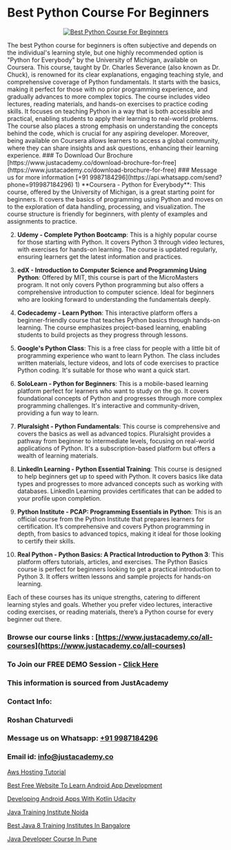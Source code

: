 # Best Python Course For Beginners

<p align="center">
  <a href="https://justacademy.co/course-detail/python-training">
    <img src="https://justacademy.co/storage2/course_image/1709713400_course_image.webp" alt="Best Python Course For Beginners">
  </a>
</p>
The best Python course for beginners is often subjective and depends on the individual's learning style, but one highly recommended option is "Python for Everybody" by the University of Michigan, available on Coursera. This course, taught by Dr. Charles Severance (also known as Dr. Chuck), is renowned for its clear explanations, engaging teaching style, and comprehensive coverage of Python fundamentals. It starts with the basics, making it perfect for those with no prior programming experience, and gradually advances to more complex topics. The course includes video lectures, reading materials, and hands-on exercises to practice coding skills. It focuses on teaching Python in a way that is both accessible and practical, enabling students to apply their learning to real-world problems. The course also places a strong emphasis on understanding the concepts behind the code, which is crucial for any aspiring developer. Moreover, being available on Coursera allows learners to access a global community, where they can share insights and ask questions, enhancing their learning experience.
### To Download Our Brochure [https://www.justacademy.co/download-brochure-for-free](https://www.justacademy.co/download-brochure-for-free)
### Message us for more information [+91 9987184296](https://api.whatsapp.com/send?phone=919987184296)
1) **Coursera - Python for Everybody**: This course, offered by the University of Michigan, is a great starting point for beginners. It covers the basics of programming using Python and moves on to the exploration of data handling, processing, and visualization. The course structure is friendly for beginners, with plenty of examples and assignments to practice.

2) **Udemy - Complete Python Bootcamp**: This is a highly popular course for those starting with Python. It covers Python 3 through video lectures, with exercises for hands-on learning. The course is updated regularly, ensuring learners get the latest information and practices.

3) **edX - Introduction to Computer Science and Programming Using Python**: Offered by MIT, this course is part of the MicroMasters program. It not only covers Python programming but also offers a comprehensive introduction to computer science. Ideal for beginners who are looking forward to understanding the fundamentals deeply.

4) **Codecademy - Learn Python**: This interactive platform offers a beginner-friendly course that teaches Python basics through hands-on learning. The course emphasizes project-based learning, enabling students to build projects as they progress through lessons.

5) **Google's Python Class**: This is a free class for people with a little bit of programming experience who want to learn Python. The class includes written materials, lecture videos, and lots of code exercises to practice Python coding. It's suitable for those who want a quick start.

6) **SoloLearn - Python for Beginners**: This is a mobile-based learning platform perfect for learners who want to study on the go. It covers foundational concepts of Python and progresses through more complex programming challenges. It's interactive and community-driven, providing a fun way to learn.

7) **Pluralsight - Python Fundamentals**: This course is comprehensive and covers the basics as well as advanced topics. Pluralsight provides a pathway from beginner to intermediate levels, focusing on real-world applications of Python. It's a subscription-based platform but offers a wealth of learning materials.

8) **LinkedIn Learning - Python Essential Training**: This course is designed to help beginners get up to speed with Python. It covers basics like data types and progresses to more advanced concepts such as working with databases. LinkedIn Learning provides certificates that can be added to your profile upon completion.

9) **Python Institute - PCAP: Programming Essentials in Python**: This is an official course from the Python Institute that prepares learners for certification. It’s comprehensive and covers Python programming in depth, from basics to advanced topics, making it ideal for those looking to certify their skills.

10) **Real Python - Python Basics: A Practical Introduction to Python 3**: This platform offers tutorials, articles, and exercises. The Python Basics course is perfect for beginners looking to get a practical introduction to Python 3. It offers written lessons and sample projects for hands-on learning.

Each of these courses has its unique strengths, catering to different learning styles and goals. Whether you prefer video lectures, interactive coding exercises, or reading materials, there’s a Python course for every beginner out there.

### Browse our course links : [https://www.justacademy.co/all-courses](https://www.justacademy.co/all-courses) 
### To Join our FREE DEMO Session - [Click Here](https://www.justacademy.co/register-for-course-demo)


### This information is sourced from JustAcademy
### Contact Info:
### Roshan Chaturvedi
### Message us on Whatsapp: [+91 9987184296](https://api.whatsapp.com/send?phone=919987184296)
### Email id: [info@justacademy.co](mailto:info@justacademy.co)
                
[Aws Hosting Tutorial](https://www.linkedin.com/pulse/aws-hosting-tutorial-justacademy-jaipur-4axme?trackingId=Pp74D%2Fd%2F%2BwMf7TtaATAiww%3D%3D&lipi=urn%3Ali%3Apage%3Ad_flagship3_company_admin%3Bm6yRfzdhTJS77sF6jePtsg%3D%3D)

[Best Free Website To Learn Android App Development](https://www.linkedin.com/pulse/best-free-website-learn-android-app-development-dwfuf/)

[Developing Android Apps With Kotlin Udacity](https://medium.com/@shivamja27/developing-android-apps-with-kotlin-udacity-318dc6a26932)

[Java Training Institute Noida](https://medium.com/@ranepooja/java-training-institute-noida-097ee4eb5f03)

[Best Java 8 Training Institutes In Bangalore](https://justacademyin.github.io/justacademy/best-java-8-training-institutes-in-bangalore)

[Java Developer Course In Pune](https://justacademyin.github.io/justacademy/java-developer-course-in-pune)

